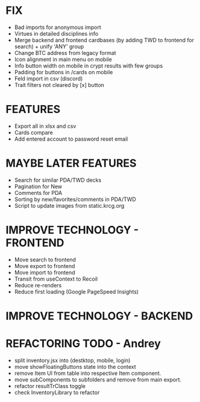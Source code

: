 # FIX
- Bad imports for anonymous import
- Virtues in detailed disciplines info
- Merge backend and frontend cardbases (by adding TWD to frontend for search) + unify 'ANY' group
- Change BTC address from legacy format
- Icon alignment in main menu on mobile
- Info button width on mobile in crypt results with few groups
- Padding for buttons in /cards on mobile
- Feld import in csv (discord)
- Trait filters not cleared by [x] button

# FEATURES
- Export all in xlsx and csv
- Cards compare
- Add entered account to password reset email

# MAYBE LATER FEATURES
- Search for similar PDA/TWD decks
- Pagination for New
- Comments for PDA
- Sorting by new/favorites/comments in PDA/TWD
- Script to update images from static.krcg.org

# IMPROVE TECHNOLOGY - FRONTEND
- Move search to frontend
- Move export to frontend
- Move import to frontend
- Transit from useContext to Recoil
- Reduce re-renders
- Reduce first loading (Google PageSpeed Insights)

# IMPROVE TECHNOLOGY - BACKEND

# REFACTORING TODO - Andrey
- split inventory.jsx into (destktop, mobile, login)
- move showFloatingButtons state into the context
- remove Item UI from table into respective Item component.
- move subComponents to subfolders and remove from main export.
- refactor resultTrClass toggle
- check InventoryLibrary to refactor
